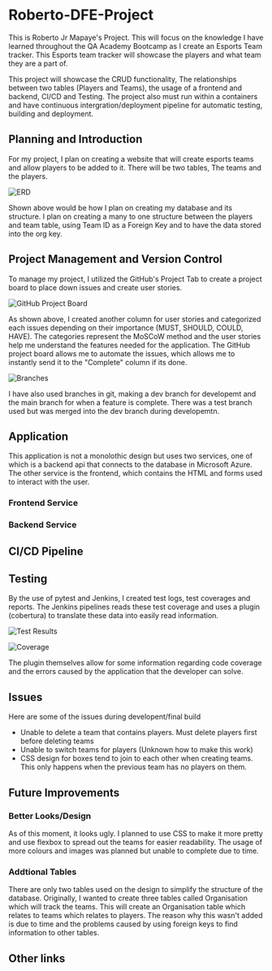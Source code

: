 # Roberto-DFE-Project

This is Roberto Jr Mapaye's Project. This will focus on the knowledge I have learned throughout the QA Academy Bootcamp as I create an Esports Team tracker. This Esports team tracker will showcase the players and what team they are a part of. 

This project will showcase the CRUD functionality, The relationships between two tables (Players and Teams), the usage of a frontend and backend, CI/CD and Testing. The project also must run within a containers and have continuous intergration/deployment pipeline for automatic testing, building and deployment. 

## Planning and Introduction

For my project, I plan on creating a website that will create esports teams and allow players to be added to it. There will be two tables, The teams and the players.

![ERD](https://i.imgur.com/lpOmfct.png)

Shown above would be how I plan on creating my database and its structure. I plan on creating a many to one structure between the players and team table, using Team ID as a Foreign Key and to have the data stored into the org key. 


## Project Management and Version Control

To manage my project, I utilized the GitHub's Project Tab to create a project board to place down issues and create user stories. 

![GitHub Project Board](https://i.imgur.com/iVMBP1S.png)

As shown above, I created another column for user stories and categorized each issues depending on their importance (MUST, SHOULD, COULD, HAVE). The categories represent the MoSCoW method and the user stories help me understand the features needed for the application. The GitHub project board allows me to automate the issues, which allows me to instantly send it to the "Complete" column if its done. 

![Branches](https://i.imgur.com/rFGVman.png)

I have also used branches in git, making a dev branch for developemt and the main branch for when a feature is complete. There was a test branch used but was merged into the dev branch during developemtn. 

## Application

This application is not a monolothic design but uses two services, one of which is a backend api that connects to the database in Microsoft Azure. The other service is the frontend, which contains the HTML and forms used to interact with the user. 

### Frontend Service

### Backend Service

## CI/CD Pipeline

## Testing

By the use of pytest and Jenkins, I created test logs, test coverages and reports. The Jenkins pipelines reads these test coverage and uses a plugin (cobertura) to translate these data into easily read information. 

![Test Results](https://i.imgur.com/rFGVman.png)

![Coverage](https://i.imgur.com/rFGVman.png)

The plugin themselves allow for some information regarding code coverage and the errors caused by the application that the developer can solve. 

## Issues

Here are some of the issues during developent/final build

- Unable to delete a team that contains players. Must delete players first before deleting teams
- Unable to switch teams for players (Unknown how to make this work)
- CSS design for boxes tend to join to each other when creating teams. This only happens when the previous team has no players on them. 

## Future Improvements

### Better Looks/Design

As of this moment, it looks ugly. I planned to use CSS to make it more pretty and use flexbox to spread out the teams for easier readability. The usage of more colours and images was planned but unable to complete due to time.

### Addtional Tables

There are only two tables used on the design to simplify the structure of the database. Originally, I wanted to create three tables called Organisation which will track the teams. This will create an Organisation table which relates to teams which relates to players. The reason why this wasn't added is due to time and the problems caused by using foreign keys to find information to other tables. 


## Other links


